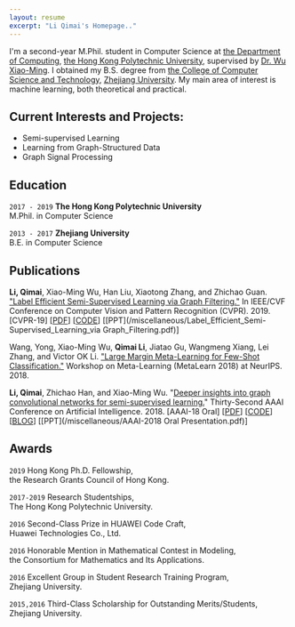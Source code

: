 ```yaml
---
layout: resume
excerpt: "Li Qimai's Homepage.."
---
```

I'm a second-year M.Phil. student in Computer Science at [the Department of Computing](https://www.comp.polyu.edu.hk), [the Hong Kong Polytechnic University](https://www.polyu.edu.hk), supervised by [Dr. Wu Xiao-Ming](http://www4.comp.polyu.edu.hk/~csxmwu/).
 I obtained my B.S. degree from [the College of Computer Science and Technology](http://www.cs.zju.edu.cn/english/), [Zhejiang University](http://www.zju.edu.cn/english/).
My main area of interest is machine learning, both theoretical and practical.


## Current Interests and Projects:

- Semi-supervised Learning
- Learning from Graph-Structured Data
- Graph Signal Processing


## Education

`2017 - 2019`
__The Hong Kong Polytechnic University__  
M.Phil. in Computer Science

`2013 - 2017`
__Zhejiang University__  
B.E. in Computer Science


## Publications
**Li, Qimai**, Xiao-Ming Wu, Han Liu, Xiaotong Zhang, and Zhichao Guan. ["Label Efficient Semi-Supervised Learning via Graph Filtering."](https://arxiv.org/abs/1901.09993) In IEEE/CVF Conference on Computer Vision and Pattern Recognition (CVPR). 2019. [CVPR-19]
\[[PDF](https://arxiv.org/pdf/1901.09993.pdf)\]
\[[CODE](https://github.com/liqimai/Efficient-SSL)\]
\[[PPT](/miscellaneous/Label_Efficient_Semi-Supervised_Learning_via Graph_Filtering.pdf)\]

Wang, Yong, Xiao-Ming Wu, **Qimai Li**, Jiatao Gu, Wangmeng Xiang, Lei Zhang, and Victor OK Li. ["Large Margin Meta-Learning for Few-Shot Classification."](http://metalearning.ml/2018/papers/metalearn2018_paper11.pdf) Workshop on Meta-Learning (MetaLearn 2018) at NeurIPS. 2018.

**Li, Qimai**, Zhichao Han, and Xiao-Ming Wu. "[Deeper insights into graph convolutional networks for semi-supervised learning.](https://arxiv.org/abs/1801.07606)" Thirty-Second AAAI Conference on Artificial Intelligence. 2018.
\[AAAI-18 Oral\]
\[[PDF](https://arxiv.org/pdf/1801.07606.pdf)\]
\[[CODE](https://github.com/liqimai/gcn/tree/AAAI-18/)\]
\[[BLOG](/blog/AAAI-18/)\]
\[[PPT](/miscellaneous/AAAI-2018 Oral Presentation.pdf)\]


## Awards
`2019`
Hong Kong Ph.D. Fellowship,  
the Research Grants Council of Hong Kong.

`2017-2019`
Research Studentships,  
The Hong Kong Polytechnic University.

`2016`
Second-Class Prize in HUAWEI Code Craft,  
Huawei Technologies Co., Ltd.

`2016` Honorable Mention in Mathematical Contest in Modeling,  
the Consortium for Mathematics and Its Applications.

`2016` Excellent Group in Student Research Training Program,  
Zhejiang University.

`2015,2016` Third-Class Scholarship for Outstanding Merits/Students,  
Zhejiang University.
